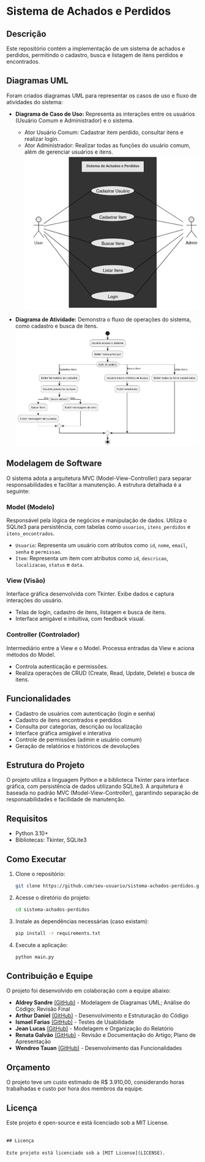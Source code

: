 # Sistema de Achados e Perdidos

## Descrição
Este repositório contém a implementação de um sistema de achados e perdidos, permitindo o cadastro, busca e listagem de itens perdidos e encontrados.

## Diagramas UML
Foram criados diagramas UML para representar os casos de uso e fluxo de atividades do sistema:

- **Diagrama de Caso de Uso:** Representa as interações entre os usuários (Usuário Comum e Administrador) e o sistema.
   - Ator Usuário Comum: Cadastrar item perdido, consultar itens e realizar login.
   - Ator Administrador: Realizar todas as funções do usuário comum, além de gerenciar usuários e itens.
  ![Diagrama de Caso de Uso](Imagens/UML_caso_uso.png)

- **Diagrama de Atividade:** Demonstra o fluxo de operações do sistema, como cadastro e busca de itens.
  ![Diagrama de Atividade](Imagens/UML_Atividade.png)

## Modelagem de Software
O sistema adota a arquitetura MVC (Model-View-Controller) para separar responsabilidades e facilitar a manutenção. A estrutura detalhada é a seguinte:

### Model (Modelo)
Responsável pela lógica de negócios e manipulação de dados. Utiliza o SQLite3 para persistência, com tabelas como `usuarios`, `itens_perdidos` e `itens_encontrados`.
- `Usuario`: Representa um usuário com atributos como `id`, `nome`, `email`, `senha` e `permissao`.
- `Item`: Representa um item com atributos como `id`, `descricao`, `localizacao`, `status` e `data`.

### View (Visão)
Interface gráfica desenvolvida com Tkinter. Exibe dados e captura interações do usuário.
- Telas de login, cadastro de itens, listagem e busca de itens.
- Interface amigável e intuitiva, com feedback visual.

### Controller (Controlador)
Intermediário entre a View e o Model. Processa entradas da View e aciona métodos do Model.
- Controla autenticação e permissões.
- Realiza operações de CRUD (Create, Read, Update, Delete) e busca de itens.

## Funcionalidades
- Cadastro de usuários com autenticação (login e senha)
- Cadastro de itens encontrados e perdidos
- Consulta por categorias, descrição ou localização
- Interface gráfica amigável e interativa
- Controle de permissões (admin e usuário comum)
- Geração de relatórios e históricos de devoluções

## Estrutura do Projeto
O projeto utiliza a linguagem Python e a biblioteca Tkinter para interface gráfica, com persistência de dados utilizando SQLite3. A arquitetura é baseada no padrão MVC (Model-View-Controller), garantindo separação de responsabilidades e facilidade de manutenção.

## Requisitos
- Python 3.10+
- Bibliotecas: Tkinter, SQLite3

## Como Executar
1. Clone o repositório:
   ```bash
   git clone https://github.com/seu-usuario/sistema-achados-perdidos.git
   ```
2. Acesse o diretório do projeto:
   ```bash
   cd sistema-achados-perdidos
   ```
3. Instale as dependências necessárias (caso existam):
   ```bash
   pip install -r requirements.txt
   ```
4. Execute a aplicação:
   ```bash
   python main.py
   ```

## Contribuição e Equipe
O projeto foi desenvolvido em colaboração com a equipe abaixo:
- **Aldrey Sandre** [(GitHub)](https://github.com/Code-AldreySandre) - Modelagem de Diagramas UML; Análise do Código; Revisão Final
- **Arthur Daniel** [(GitHub)](https://github.com/arthurdanielp) - Desenvolvimento e Estruturação do Código
- **Ismael Farias** [(GitHub)](https://github.com/ismlfq) - Testes de Usabilidade
- **Jean Lucas** [(GitHub)](https://github.com/JeanFerreira) - Modelagem e Organização do Relatório
- **Renata Galvão** [(GitHub)](https://github.com/RehGal) - Revisão e Documentação do Artigo; Plano de Apresentação
- **Wendreo Tauan** [(GitHub)](https://github.com/TauanPastana) - Desenvolvimento das Funcionalidades

## Orçamento
O projeto teve um custo estimado de R$ 3.910,00, considerando horas trabalhadas e custo por hora dos membros da equipe.

## Licença
Este projeto é open-source e está licenciado sob a MIT License.





   ```

## Licença

Este projeto está licenciado sob a [MIT License](LICENSE).


